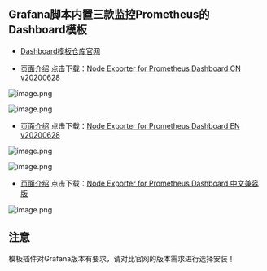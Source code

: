## Grafana脚本内置三款监控Prometheus的Dashboard模板

- [Dashboard模板仓库官网](https://grafana.com/grafana/dashboards)

- [页面介绍](https://grafana.com/grafana/dashboards/8919) 点击下载：[Node Exporter for Prometheus Dashboard CN v20200628](https://grafana.com/api/dashboards/1860/revisions/20/download)

![image.png](https://grafana.com/api/dashboards/8919/images/8259/image)

![image.png](https://grafana.com/api/dashboards/8919/images/8260/image)

- [页面介绍](https://grafana.com/grafana/dashboards/11074) 点击下载：[Node Exporter for Prometheus Dashboard EN v20200628](https://grafana.com/api/dashboards/11074/revisions/4/download)

![image.png](https://grafana.com/api/dashboards/11074/images/8427/image)

![image.png](https://grafana.com/api/dashboards/11074/images/8428/image)

- [页面介绍](https://grafana.com/grafana/dashboards/11174) 点击下载：[Node Exporter for Prometheus Dashboard 中文兼容版](https://grafana.com/api/dashboards/11174/revisions/1/download)

![image.png](https://b3logfile.com/file/2020/07/image-b3ce4b2d.png)


## 注意
模板插件对Grafana版本有要求，请对比官网的版本需求进行选择安装！
